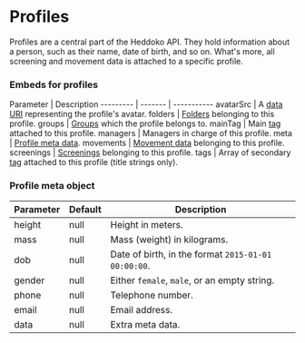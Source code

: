 # Profiles

Profiles are a central part of the Heddoko API. They hold information about a person, such as their name, date of birth, and so on. What's more, all screening and movement data is attached to a specific profile.

### Embeds for profiles

Parameter | Description
--------- | ------- | -----------
avatarSrc | A [data URI](https://en.wikipedia.org/wiki/Data_URI_scheme) representing the profile's avatar.
folders | [Folders](#folders) belonging to this profile.
groups | [Groups](#groups) which the profile belongs to.
mainTag | Main [tag](#tags) attached to this profile.
managers | Managers in charge of this profile.
meta | [Profile meta data](#profile-meta-object).
movements | [Movement data](#movements) belonging to this profile.
screenings | [Screenings](#screenings) belonging to this profile.
tags | Array of secondary [tag](#tags) attached to this profile (title strings only).

### Profile meta object

Parameter | Default | Description
--------- | ------- | -----------
height | null | Height in meters.
mass | null | Mass (weight) in kilograms.
dob | null | Date of birth, in the format `2015-01-01 00:00:00`.
gender | null | Either `female`, `male`, or an empty string.
phone | null | Telephone number.
email | null | Email address.
data | null | Extra meta data.
